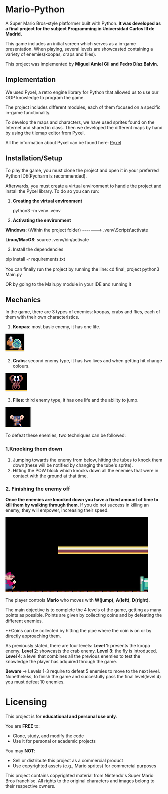 # Mario-Python
A Super Mario Bros–style platformer built with Python. **It was developed as a final project for the subject Programming in Universidad Carlos III de Madrid.**

This game includes an initial screen which serves as a in-game presentation.  When playing, several levels are showcasted containing a variety of enemies(koopas, craps and flies).

This project was implemented by **Miguel Amiel Gil and Pedro Díaz Balvin.**

## Implementation

We used Pyxel, a retro engine library for Python that allowed us to use our OOP knowledge to program the game.

The project includes different modules, each of them focused on a specific in-game functionality.

To develop the maps and characters, we have used sprites found on the Internet and shared in class. Then we developed the different maps by hand by using the tilemap editor from Pyxel.

All the information about Pyxel can be found here:
[Pyxel](https://pypi.org/project/pyxel/)

## Installation/Setup

To play the game, you must clone the project and open it in your preferred Python IDE(Pycharm is recommended).

Afterwards, you must create a virtual environment to handle the project and install the Pyxel library. 
To do so you can run:

1. **Creating the virtual environment**

    python3 -m venv .venv

2. **Activating the environment**

**Windows**: (Within the project folder) -------> .venv\Scripts\activate

**Linux/MacOS**: source .venv/bin/activate

3. Install the dependencies

pip install -r requirements.txt

You can finally run the project by running the line:
cd final_project
python3 Main.py

OR by going to the Main.py module in your IDE and running it

## Mechanics

In the game, there are 3 types of enemies: koopas, crabs and flies, each of them with their own characteristics.
1. **Koopas**: most basic enemy, it has one life.

![Koopa](./readme_elements/images/koopa.png)

2. **Crabs**: second enemy type, it has two lives and when getting hit change colours.

![Crab](./readme_elements/images/crab.png)

3. **Flies**: third enemy type, it has one life and the ability to jump.

![Fly](./readme_elements/images/fly.png)

To defeat these enemies, two techniques can be followed:

### 1.Knocking them down
  1. Jumping towards the enemy from below, hitting the tubes to knock them down(these will be notified by changing the tube's sprite).
  2. Hitting the POW block which knocks down all the enemies that were in contact with the ground at that time.

### 2. Finishing the enemy off
**Once the enemies are knocked down you have a fixed amount of time to kill them by walking through them.** If you do not success in killing an enemy, they will empower, increasing their speed.

![Defeating an enemy](./readme_elements/gifs/defeating_enemy.gif)

The player controls **Mario** who moves with **W(jump)**, **A(left)**, **D(right)**. 

The main objective is to complete the 4 levels of the game, getting as many points as possible. Points are given by collecting coins and by defeating the different enemies.

**Coins can be collected by hitting the pipe where the coin is on or by directly approaching them.

As previously stated, there are four levels:
**Level 1**: presents the koopa enemy.
**Level 2**: showcasts the crab enemy.
**Level 3**: the fly is introduced.
**Level 4**: a level that combines all the previous enemies to test the knowledge the player has adquired through the game.

**Beware** -> Levels 1-3 require to defeat 5 enemies to move to the next level. Nonetheless, to finish the game and succesfully pass the final level(level 4) you must defeat 10 enemies.


# Licensing

This project is for **educational and personal use only**. 

You are **FREE** to:

- Clone, study, and modify the code
- Use it for personal or academic projects

You may **NOT**:

- Sell or distribute this project as a commercial product
- Use copyrighted assets (e.g., Mario sprites) for commercial purposes

This project contains copyrighted material from Nintendo's Super Mario Bros franchise. 
All rights to the original characters and images belong to their respective owners.

